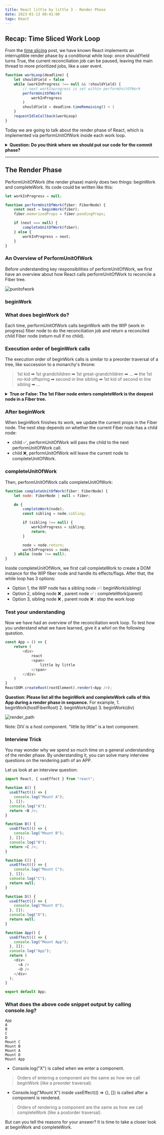 ```yaml
---
title: React little by little 3 - Render Phase
date: 2023-01-13 08:41:00
tags: React
---
```

## Recap: Time Sliced Work Loop
From the [time slicing](https://flaming-cl.github.io/bits-refinery/2022/09/28/time_slicing_react/) post, we have known React implements an interruptible render phase by a conditional while loop: once <abbr>shouldYield</abbr> turns True, the current reconciliation job can be paused, leaving the main thread to more prioritized jobs, like a user event.
```js
function workLoop(deadline) {
    let shouldYield = false
    while (workInProgress !== null && !shouldYield) {
        // next workInprogress is set within performUnitOfWork
        performUnitOfWork(
            workInProgress 
        )
        shouldYield = deadline.timeRemaining() < 1
    }
    requestIdleCallback(workLoop)
}
```
Today we are going to talk about the render phase of React, which is implemented via <abbr>performUnitOfWork</abbr> inside each work loop.
<details><summary><b>Question: Do you think where we should put our code for the commit phase?</b></summary>
<p>
We should put it outside the breakable while loop.      
This is because the commit phase can not be paused: we do not want to see our App rendered with some half updated states.

```js
function workLoop(deadline) {
    let shouldYield = false
    while (workInProgress !== null && !shouldYield) {
        performUnitOfWork(
            workInProgress
        )
        shouldYield = deadline.timeRemaining() < 1
    }
    commitWork(); // the commit phase
    requestIdleCallback(workLoop)
}
```
</p>
</details>

---

## The Render Phase
<abbr>PerformUnitOfWork</abbr> (the render phase) mainly does two things: beginWork and completeWork. Its code could be written like this:
```javascript
let workInProgress = null;

function performUnitOfWork(fiber: FiberNode) {
    const next = beginWork(fiber);
    fiber.memorizedProps = fiber.pendingProps;

    if (next === null) {
        completeUnitOfWork(fiber);
    } else {
        workInProgress = next;
    }
}
```
### An Overview of PerformUnitOfWork
Before understanding key responsibilities of <abbr>performUnitOfWork</abbr>, we first have an overview about how React calls <abbr>performUnitOfWork</abbr> to reconcile a Fiber tree.

![punitofwork](https://user-images.githubusercontent.com/51183663/213318797-f18c1fa2-6c65-4ed7-aa29-bd7eea58ff9e.png)

### beginWork
### What does beginWork do?
Each time, <abbr>performUnitOfWork</abbr> calls <abbr>beginWork</abbr> with the WIP (work in progress) fiber node to do the reconciliation job and return a reconciled child Fiber node (return null if no child). 
### Execution order of beginWork calls

  The execution order of beginWork calls is similar to a preorder traversal of a tree, like succession to a monarchy's throne:
  
  > 1st kid ➡ 1st grandchildren ➡ 1st great-grandchildren ➡ ... ➡ the 1st no-kid offspring
  > ➡ second in line sibling ➡ 1st kid of second in line sibling ➡ ...

  <details><summary><b>True or False: The 1st Fiber node enters <abbr>completeWork</abbr> is the deepest node in a Fiber tree. </b></summary>
          <p>
          False. The first Fiber node enters <abbr>completeWork</abbr> is the left most leaf node in an App.
          </p>
  </details>   

### After beginWork
When <abbr>beginWork</abbr> finishes its work, we update the current props in the Fiber node.
The next step depends on whether the current Fiber node has a child node:
- child ✅, <abbr>performUnitOfWork</abbr> will pass the child to the next <abbr>performUnitOfWork</abbr> call.
- child ❌, <abbr>performUnitOfWork</abbr> will leave the current node to <abbr>completeUnitOfWork</abbr>.

### completeUnitOfWork
Then, <abbr>performUnitOfWork</abbr> calls <abbr>completeUnitOfWork</abbr>:
```js
function completeUnitOfWork(fiber: FiberNode) {
    let node: FiberNode | null = fiber;

    do {
        completeWork(node); 
        const sibling = node.sibling;

        if (sibling !== null) {
            workInProgress = sibling;
            return;
        }

        node = node.return;
        workInProgress = node;
    } while (node !== null);
}
```
Inside <abbr>completeUnitOfWork</abbr>, we first call <abbr>completeWork</abbr> to create a DOM instance for the WIP fiber node and handle its effects/flags. After that, the while loop has 3 options:
- Option 1, the WIP node has a sibling node ✅: <abbr>beginWork(sibling)</abbr>
- Option 2, sibling node ❌ , parent node ✅ : <abbr>completeWork(parent)</abbr>
- Option 3, sibling node ❌ , parent node ❌ : stop the work loop 
  
### Test your understanding
Now we have had an overview of the reconciliation work loop.
To test how you understand what we have learned, give it a whirl on the following question.
```javascript
const App = () => {
    return (
        <div>
            react
            <span>
                little by little
            </span>
        </div>
    )
}
ReactDOM.createRoot(rootElement).render(<App />);
```
<summary>
<b>Question: Please list all the beginWork and completeWork calls of this App during a render phase in sequence.</b>
For example, 1. beginWork(hostFiberRoot) 2. beginWork(App) 3. beginWork(div)
</summary>


![render_path](https://user-images.githubusercontent.com/51183663/212486682-a1a58b17-0206-419a-9d7c-945eb9918afc.png)



Note: DIV is a host component. "little by little" is a text component.

### Interview Trick
You may wonder why we spend so much time on a general understanding of the render phase. By understanding it, you can solve many interview questions on the rendering path of an APP.

Let us look at an interview question:
```javascript
import React, { useEffect } from "react";

function A() {
  useEffect(() => {
    console.log("Mount A");
  }, []);
  console.log("A");
  return <B />;
}

function B() {
  useEffect(() => {
    console.log("Mount B");
  }, []);
  console.log("B");
  return <C />;
}

function C() {
  useEffect(() => {
    console.log("Mount C");
  }, []);
  console.log("C");
  return null;
}

function D() {
  useEffect(() => {
    console.log("Mount D");
  }, []);
  console.log("D");
  return null;
}

function App() {
  useEffect(() => {
    console.log("Mount App");
  }, []);
  console.log("App");
  return (
    <div>
      <A />
      <D />
    </div>
  );
}

export default App;
```
### What does the above code snippet output by calling console.log?

```
App    
A    
B    
C    
D     
Mount C    
Mount B     
Mount A    
Mount D   
Mount App  
```

- Console.log("X") is called when we enter a component. 
> Orders of entering a component are the same as how we call beginWork (like a preorder traversal).
- Console.log("Mount X") inside useEffect(() => {}, []) is called after a component is rendered. 
> Orders of rendering a component are the same as how we call completeWork (like a postorder traversal).


But can you tell the reasons for your answer? It is time to take a closer look at beginWork and completeWork.
